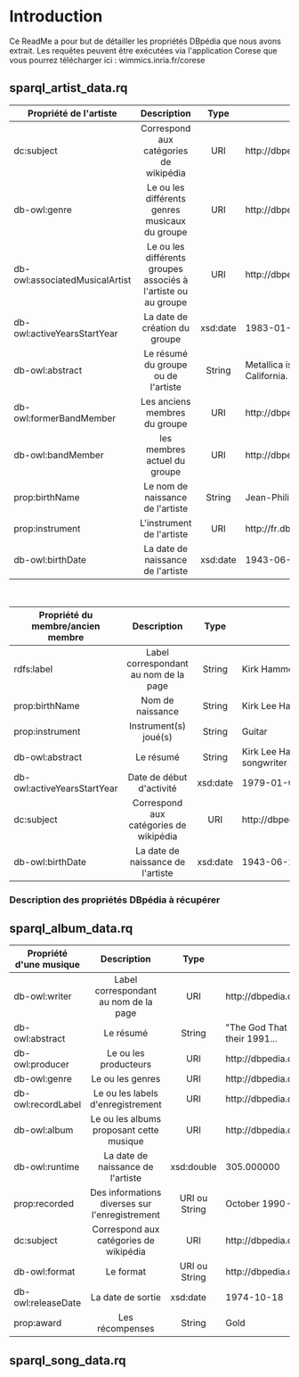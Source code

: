 # Introduction

Ce ReadMe a pour but de détailler les propriétés DBpédia que nous avons extrait.
Les requêtes peuvent être exécutées via l'application Corese que vous pourrez télécharger ici : wimmics.inria.fr/corese
## sparql_artist_data.rq

</style>
<center>
<table>
    <thead>
        <tr>
            <th>Propriété de l'artiste</th>
            <th align="center">Description</th>
            <th align="center">Type</th>
            <th align="center">Exemple</th>
        </tr>
    </thead>
    <tbody>
        <tr>
            <td>dc:subject</td>
            <td align="center">Correspond aux catégories de wikipédia</td>
            <td align="center">URI</td>
            <td>http://dbpedia.org/page/Category:American_hard_rock_musical_groups</td>
        </tr>
        <tr>
            <td>db-owl:genre</td>
            <td align="center">Le ou les différents genres musicaux du groupe</td>
            <td align="center">URI</td>
            <td>http://dbpedia.org/page/Hard_rock</td>
        </tr>
        <tr>
            <td>db-owl:associatedMusicalArtist</td>
            <td align="center">Le ou les différents groupes associés à l'artiste ou au groupe</td>
            <td align="center">URI</td>
            <td>http://dbpedia.org/page/Megadeth</td>
        </tr>
        <tr>
            <td>db-owl:activeYearsStartYear</td>
            <td align="center">La date de création du groupe</td>
            <td align="center">xsd:date</td>
            <td>1983-01-01</td>
        </tr>
        <tr>
            <td>db-owl:abstract</td>
            <td align="center">Le résumé du groupe ou de l'artiste</td>
            <td align="center">String</td>
            <td>
            Metallica is an American heavy metal band formed in Los Angeles, California. Metallica was formed in 1981...</td>
        </tr> 
        <tr>
            <td>db-owl:formerBandMember</td>
            <td align="center">Les anciens membres du groupe</td>
            <td align="center">URI</td>
            <td>http://dbpedia.org/page/Dave_Mustaine</td>
        </tr>
        <tr>
            <td>db-owl:bandMember</td>
            <td align="center">les membres actuel du groupe</td>
            <td align="center">URI</td>
            <td>http://dbpedia.org/page/Kirk_Hammett</td>
        </tr>
        <tr>
            <td>prop:birthName</td>
            <td align="center">Le nom de naissance de l'artiste</td>
            <td align="center">String</td>
            <td>Jean-Philippe Smet</td>
        </tr>
        <tr>
            <td>prop:instrument</td>
            <td align="center">L'instrument de l'artiste</td>
            <td align="center">URI</td>
            <td>http://fr.dbpedia.org/page/Guitare</td>
        </tr>
        <tr>
            <td>db-owl:birthDate</td>
            <td align="center">La date de naissance de l'artiste</td>
            <td align="center">xsd:date</td>
            <td>1943-06-15</td>
        </tr>
    </tbody>
</table>
  <br>
<table>
    <thead>
        <tr>
            <th>Propriété du membre/ancien membre</th>
            <th align="center">Description</th>
            <th align="center">Type</th>
            <th align="center">Exemple</th>
        </tr>
    </thead>
    <tbody>
        <tr>
            <td>rdfs:label</td>
            <td align="center">Label correspondant au nom de la page</td>
            <td align="center">String</td>
            <td>Kirk Hammett</td>
        </tr>
        <tr>
            <td>prop:birthName</td>
            <td align="center">Nom de naissance</td>
            <td align="center">String</td>
            <td>Kirk Lee Hammett</td>
        </tr>
        <tr>
            <td>prop:instrument</td>
            <td align="center">Instrument(s) joué(s)</td>
            <td align="center">String</td>
            <td>Guitar</td>
        </tr>
        <tr>
            <td>db-owl:abstract</td>
            <td align="center">Le résumé</td>
            <td align="center">String</td>
            <td>Kirk Lee Hammett (born November 18, 1962) is the lead guitarist and songwriter for the heavy metal band Metallica...</td>
        </tr>
        <tr>
            <td>db-owl:activeYearsStartYear</td>
            <td align="center">Date de début d'activité</td>
            <td align="center">xsd:date</td>
            <td>1979-01-01</td>
        </tr>        
        <tr>
            <td>dc:subject</td>
            <td align="center">Correspond aux catégories de wikipédia</td>
            <td align="center">URI</td>
            <td>http://dbpedia.org/page/Category:Exodus_(American_band)_members</td>
        </tr>
        <tr>
            <td>db-owl:birthDate</td>
            <td align="center">La date de naissance de l'artiste</td>
            <td align="center">xsd:date</td>
            <td>1943-06-15</td>
        </tr>
    </tbody>
</table>
</center>

### Description des propriétés DBpédia à récupérer



## sparql_album_data.rq
<center>
<table>
    <thead>
        <tr>
            <th>Propriété d'une musique</th>
            <th align="center">Description</th>
            <th align="center">Type</th>
            <th align="center">Exemple</th>
        </tr>
    </thead>
    <tbody>
        <tr>
            <td>db-owl:writer</td>
            <td align="center">Label correspondant au nom de la page</td>
            <td align="center">URI</td>
            <td>http://dbpedia.org/page/James_Hetfield</td>
        </tr>
        <tr>
            <td>db-owl:abstract</td>
            <td align="center">Le résumé</td>
            <td align="center">String</td>
            <td>"The God That Failed" is a song by American heavy metal band Metallica, from their 1991...</td>
        </tr>
        <tr>
            <td>db-owl:producer</td>
            <td align="center">Le ou les producteurs</td>
            <td align="center">URI</td>
            <td>http://dbpedia.org/page/Bob_Rock</td>
        </tr>
        <tr>
            <td>db-owl:genre</td>
            <td align="center">Le ou les genres</td>
            <td align="center">URI</td>
            <td>http://dbpedia.org/page/Speed_metal</td>
        </tr>
        <tr>
            <td>db-owl:recordLabel</td>
            <td align="center">Le ou les labels d'enregistrement</td>
            <td align="center">URI</td>
            <td>http://dbpedia.org/page/Elektra_Records</td>
        </tr>        
        <tr>
            <td>db-owl:album</td>
            <td align="center">Le ou les albums proposant cette musique</td>
            <td align="center">URI</td>
            <td>http://dbpedia.org/page/...And_Justice_for_All_(album)</td>
        </tr>
        <tr>
            <td>db-owl:runtime</td>
            <td align="center">La date de naissance de l'artiste</td>
            <td align="center">xsd:double</td>
            <td>305.000000</td>
        </tr>
        <tr>
            <td>prop:recorded</td>
            <td align="center">Des informations diverses sur l'enregistrement</td>
            <td align="center">URI ou String</td>
            <td>October 1990 – June 1991 at "One On One" studios, Los Angeles, California</td>
        </tr>
        <tr>
            <td>dc:subject</td>
            <td align="center">Correspond aux catégories de wikipédia</td>
            <td align="center">URI</td>
            <td>http://dbpedia.org/page/Category:Grammy_Award_for_Best_Metal_Performance</td>
        </tr>
        <tr>
            <td>db-owl:format</td>
            <td align="center">Le format</td>
            <td align="center">URI ou String</td>
            <td>http://dbpedia.org/resource/CD_single || Public radio</td>
        </tr>
        <tr>
            <td>db-owl:releaseDate</td>
            <td align="center">La date de sortie</td>
            <td>xsd:date</td>
            <td>1974-10-18</td>
        </tr>
        <tr>
            <td>prop:award</td>
            <td align="center">Les récompenses</td>
            <td align="center">String</td>
            <td>Gold</td>
        </tr>
    </tbody>
</table>
</center>

## sparql_song_data.rq
